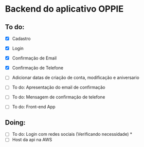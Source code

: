 # Backend do aplicativo OPPIE

## To do:
- [x] Cadastro
- [x] Login
- [x] Confirmação de Email
- [x] Confirmação de Telefone
- [ ] Adicionar datas de criação de conta, modificação e aniversario

- [ ] To do: Apresentação do email de confirmação
- [ ] To do: Mensagem de confirmação de telefone
- [ ] To do: Front-end App


## Doing:
- [ ] To do: Login com redes sociais (Verificando necessidade) *
- [ ] Host da api na AWS
